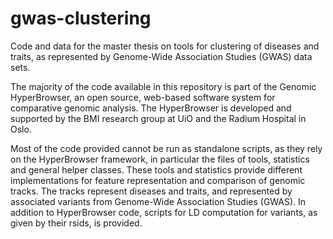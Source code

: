 # gwas-clustering
Code and data for the master thesis on tools for clustering of diseases and traits, as represented by Genome-Wide Association Studies (GWAS) data sets.

The majority of the code available in this repository is part of the Genomic HyperBrowser, an open source, web-based software system for comparative genomic analysis. The HyperBrowser is developed and supported by the BMI research group at UiO and the Radium Hospital in Oslo.

Most of the code provided cannot be run as standalone scripts, as they rely on the HyperBrowser framework, in particular the files of tools, statistics and general helper classes. These tools and statistics provide different implementations for feature representation and comparison of genomic tracks. The tracks represent diseases and traits, and represented by associated variants from Genome-Wide Association Studies (GWAS). In addition to HyperBrowser code, scripts for LD computation for variants, as given by their rsids, is provided.
